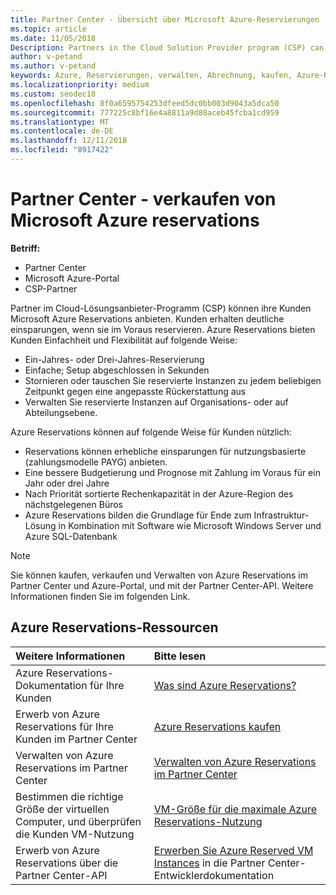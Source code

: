```yaml
---
title: Partner Center - Übersicht über Microsoft Azure-Reservierungen | Partner Center
ms.topic: article
ms.date: 11/05/2018
Description: Partners in the Cloud Solution Provider program (CSP) can offer their customers Microsoft Azure reservations.
author: v-petand
ms.author: v-petand
keywords: Azure, Reservierungen, verwalten, Abrechnung, kaufen, Azure-RI, Azure Reserved Instances
ms.localizationpriority: medium
ms.custom: seodec18
ms.openlocfilehash: 8f0a6595754253dfeed5dc0bb003d9043a5dca50
ms.sourcegitcommit: 777225c8bf16e4a8811a9d88aceb45fcba1cd959
ms.translationtype: MT
ms.contentlocale: de-DE
ms.lasthandoff: 12/11/2018
ms.locfileid: "8917422"
---
```

# <a name="partner-center---sell-microsoft-azure-reservations"></a>Partner Center - verkaufen von Microsoft Azure reservations

<!--Maggie, 12/7/18 - Added "Partner Center" to metadata title and H1 title as per Catherine Watson in bug #19868631-->

**Betriff:**

- Partner Center
- Microsoft Azure-Portal
- CSP-Partner

Partner im Cloud-Lösungsanbieter-Programm (CSP) können ihre Kunden Microsoft Azure Reservations anbieten. Kunden erhalten deutliche einsparungen, wenn sie im Voraus reservieren. Azure Reservations bieten Kunden Einfachheit und Flexibilität auf folgende Weise:

- Ein-Jahres- oder Drei-Jahres-Reservierung
- Einfache; Setup abgeschlossen in Sekunden
- Stornieren oder tauschen Sie reservierte Instanzen zu jedem beliebigen Zeitpunkt gegen eine angepasste Rückerstattung aus
- Verwalten Sie reservierte Instanzen auf Organisations- oder auf Abteilungsebene. 

Azure Reservations können auf folgende Weise für Kunden nützlich:

- Reservations können erhebliche einsparungen für nutzungsbasierte (zahlungsmodelle PAYG) anbieten.
- Eine bessere Budgetierung und Prognose mit Zahlung im Voraus für ein Jahr oder drei Jahre
- Nach Priorität sortierte Rechenkapazität in der Azure-Region des nächstgelegenen Büros
- Azure Reservations bilden die Grundlage für Ende zum Infrastruktur-Lösung in Kombination mit Software wie Microsoft Windows Server und Azure SQL-Datenbank

>[!NOTE]
> Sie können kaufen, verkaufen und Verwalten von Azure Reservations im Partner Center und Azure-Portal, und mit der Partner Center-API. Weitere Informationen finden Sie im folgenden Link.

## <a name="azure-reservations-resources"></a>Azure Reservations-Ressourcen

|**Weitere Informationen**   |**Bitte lesen**    |
|:-----------------------------|:-----------------|
| Azure Reservations-Dokumentation für Ihre Kunden | [Was sind Azure Reservations?](https://docs.microsoft.com/azure/billing/billing-save-compute-costs-reservations)
|Erwerb von Azure Reservations für Ihre Kunden im Partner Center   |[Azure Reservations kaufen](azure-reservations-buying.md)
|Verwalten von Azure Reservations im Partner Center | [Verwalten von Azure Reservations im Partner Center](azure-reservations-manage.md)
|Bestimmen die richtige Größe der virtuellen Computer, und überprüfen die Kunden VM-Nutzung   |[VM-Größe für die maximale Azure Reservations-Nutzung](azure-usage.md)   |
|Erwerb von Azure Reservations über die Partner Center-API | [Erwerben Sie Azure Reserved VM Instances](https://docs.microsoft.com/partner-center/develop/purchase-azure-reservations) in die Partner Center-Entwicklerdokumentation